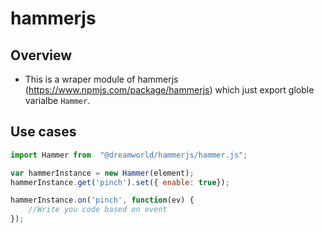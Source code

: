 # hammerjs
## Overview
- This is a wraper module of hammerjs (https://www.npmjs.com/package/hammerjs) which just export globle varialbe `Hammer`.

## Use cases

```javascript
import Hammer from  "@dreamworld/hammerjs/hammer.js";

var hammerInstance = new Hammer(element);
hammerInstance.get('pinch').set({ enable: true});

hammerInstance.on('pinch', function(ev) {
    //Write you code based on event
});

```